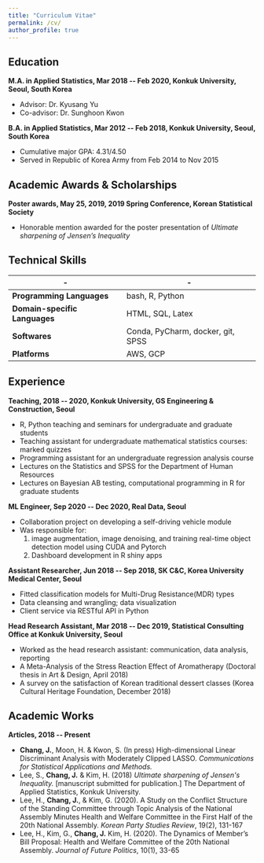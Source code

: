```yaml
---
title: "Curriculum Vitae"
permalink: /cv/
author_profile: true
---
```


## Education
__M.A. in Applied Statistics, Mar 2018 -- Feb 2020, Konkuk University, Seoul, South Korea__
* Advisor: Dr. Kyusang Yu
* Co-advisor: Dr. Sunghoon Kwon

__B.A. in Applied Statistics, Mar 2012 -- Feb 2018, Konkuk University, Seoul, South Korea__
* Cumulative major GPA: 4.31/4.50
* Served in Republic of Korea Army from Feb 2014 to Nov 2015

## Academic Awards & Scholarships
__Poster awards, May 25, 2019, 2019 Spring Conference, Korean Statistical Society__
* Honorable mention awarded for the poster presentation of _Ultimate sharpening of Jensen’s Inequality_

## Technical Skills

-|-
-|-
__Programming Languages__|bash, R, Python
__Domain-specific Languages__|HTML, SQL, Latex
__Softwares__|Conda, PyCharm, docker, git, SPSS
__Platforms__|AWS, GCP

## Experience
__Teaching, 2018 -- 2020, Konkuk University, GS Engineering & Construction, Seoul__
* R, Python teaching and seminars for undergraduate and graduate students
* Teaching assistant for undergraduate mathematical statistics courses: marked quizzes
* Programming assistant for an undergraduate regression analysis course
* Lectures on the Statistics and SPSS for the Department of Human Resources
* Lectures on Bayesian AB testing, computational programming in R for graduate students

__ML Engineer, Sep 2020 -- Dec 2020, Real Data, Seoul__
* Collaboration project on developing a self-driving vehicle module
* Was responsible for:
    1. image augmentation, image denoising, and training real-time object detection model using CUDA and Pytorch
    2. Dashboard development in R shiny apps

__Assistant Researcher, Jun 2018 -- Sep 2018, SK C&C, Korea University Medical Center, Seoul__
* Fitted classification models for Multi-Drug Resistance(MDR) types
* Data cleansing and wrangling; data visualization
* Client service via RESTful API in Python

__Head Research Assistant, Mar 2018 -- Dec 2019, Statistical Consulting Office at Konkuk University, Seoul__
* Worked as the head research assistant: communication, data analysis, reporting
* A Meta-Analysis of the Stress Reaction Effect of Aromatherapy (Doctoral thesis in Art & Design, April 2018)
* A survey on the satisfaction of Korean traditional dessert classes (Korea Cultural Heritage Foundation, December 2018)

## Academic Works
__Articles, 2018 -- Present__
* __Chang, J.__, Moon, H. & Kwon, S. (In press) High-dimensional Linear Discriminant Analysis with Moderately Clipped LASSO. _Communications for Statistical Applications and Methods._
* Lee, S., __Chang, J.__ & Kim, H. (2018) _Ultimate sharpening of Jensen's Inequality._ [manuscript submitted for publication.] The Department of Applied Statistics, Konkuk University.
* Lee, H., __Chang, J.__, & Kim, G. (2020). A Study on the Conflict Structure of the Standing Committee through Topic Analysis of the National Assembly Minutes Health and Welfare Committee in the First Half of the 20th National Assembly. _Korean Party Studies Review_, 19(2), 131-167
* Lee, H., Kim, G., __Chang, J.__ Kim, H. (2020). The Dynamics of Member’s Bill Proposal: Health and Welfare Committee of the 20th National Assembly. _Journal of Future Politics_, 10(1), 33-65